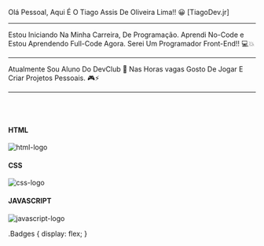 Olá Pessoal, Aqui É O Tiago Assis De Oliveira Lima!! 😀
[TiagoDev.jr]

------

Estou Iniciando Na Minha Carreira, De Programação.
Aprendi No-Code e Estou Aprendendo Full-Code Agora.
Serei Um Programador Front-End!! 💻💥

------

Atualmente Sou Aluno Do DevClub 💼
Nas Horas vagas Gosto De Jogar E Criar Projetos Pessoais. 🎮⚡

------

<br>
<br>

<section class="Badges">
<div>
<h4><b>HTML</b></h4>
<img src="https://img.shields.io/badge/HTML5-E34F26?style=for-the-badge&logo=html5&logoColor=white" alt="html-logo">
</div>

<div>
<h4><b>CSS</b></h4>
<img src="https://img.shields.io/badge/CSS3-1572B6?style=for-the-badge&logo=css3&logoColor=white" alt="css-logo">
</div>

<div>
<h4><b>JAVASCRIPT</b></h4>
<img src="https://img.shields.io/badge/JavaScript-F7DF1E?style=for-the-badge&logo=javascript&logoColor=black" alt="javascript-logo">
</div>
</section>

.Badges {
  display: flex;
}
